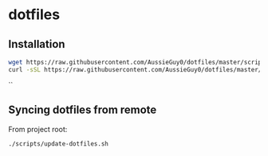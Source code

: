 # dotfiles

## Installation
```sh
wget https://raw.githubusercontent.com/AussieGuy0/dotfiles/master/scripts/setup/packages.txt
curl -sSL https://raw.githubusercontent.com/AussieGuy0/dotfiles/master/scripts/setup/setup.sh | bash
```
``

## Syncing dotfiles from remote
From project root:
```bash
./scripts/update-dotfiles.sh
```
